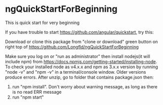 # ngQuickStartForBeginning
This is quick start for very beginning

If you have trouble to start https://github.com/angular/quickstart, try this:

Download or clone this package from "clone or download" green button on right top of https://github.com/Longfld/ngQuickStartForBeginning 

Make sure you log on or "run as administrator"  then install nodejs(it will include npm) from https://docs.npmjs.com/getting-started/installing-node.
To check your installed node as v4.x.x and npm as 3.x.x  version by running "node -v" and "npm -v" in a terminal/console window. Older versions produce errors.
After unzip, go to folder that contains package.json then: 
1. run "npm install". Don't worry about warning message, as long as there is no read ERR message
2. run "npm start"





